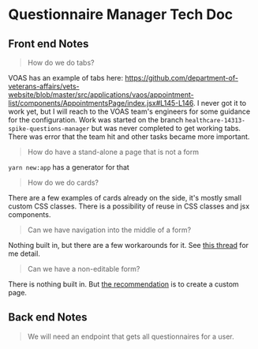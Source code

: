 # Questionnaire Manager Tech Doc 

## Front end Notes

> How do we do tabs?

VOAS has an example of tabs here: https://github.com/department-of-veterans-affairs/vets-website/blob/master/src/applications/vaos/appointment-list/components/AppointmentsPage/index.jsx#L145-L146. I never got it to work yet, but I will reach to the VOAS team's engineers for some guidance for the configuration. Work was started on the branch `healthcare-14313-spike-questions-manager` but was never completed to get working tabs. There was error that the team hit and other tasks became more important. 

> How do have a stand-alone a page that is not a form

`yarn new:app` has a generator for that

> How do we do cards?

There are a few examples of cards already on the side, it's mostly small custom CSS classes. There is a possibility of reuse in CSS classes and jsx components. 

> Can we have navigation into the middle of a form? 

Nothing built in, but there are a few workarounds for it. See [this thread](https://dsva.slack.com/archives/CBU0KDSB1/p1601666564025500) for me detail.

> Can we have a non-editable form?

There is nothing built in. But [the recommendation](https://dsva.slack.com/archives/CBU0KDSB1/p1603292183336100) is to create a custom page.

## Back end Notes

> We will need an endpoint that gets all questionnaires for a user. 
